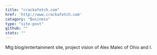 ```yaml
---
title: "crackafetch.com"
href: 'http://www.crackafetch.com'
catagory: "Business"
type: "site-post"
github: ""
stats: ""
---
```


Mtg blog/entertainment site, project vision of Alex Malec of Ohio and I.